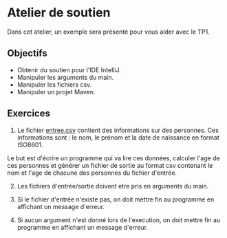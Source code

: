 Atelier de soutien
==================

Dans cet atelier, un exemple sera présenté pour vous aider avec le TP1.

Objectifs
---------

* Obtenir du soutien pour l'IDE IntelliJ.
* Manipuler les arguments du main.
* Manipuler les fichiers csv.
* Manipuler un projet Maven.

Exercices
---------

1. Le fichier [entree.csv](./Fichiers/entree.csv) contient des informations sur des personnes. Ces informations sont : le nom, le prénom et la date de naissance en format ISO8601.

Le but est d'écrire un programme qui va lire ces données, calculer l'age de ces personnes et générer un fichier de sortie au format csv contenant le nom et l'age de chacune des personnes du fichier d'entrée.

2. Les fichiers d'entrée/sortie doivent etre pris en arguments du main.

3. Si le fichier d'entrée n'existe pas, on doit mettre fin au programme en affichant un message d'erreur.

4. Si aucun argument n'est donné lors de l'execution, on doit mettre fin au programme en affichant un message d'erreur.




